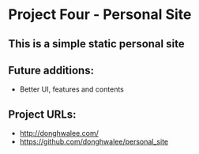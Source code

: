 # Project Four - Personal Site

## This is a simple static personal site

## Future additions:
- Better UI, features and contents

## Project URLs:
- http://donghwalee.com/
- https://github.com/donghwalee/personal_site
